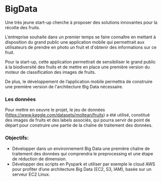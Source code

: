 # BigData

Une très jeune start-up  cherche à proposer des solutions innovantes pour la récolte des fruits.

L’entreprise souhaite dans un premier temps se faire connaître en mettant à disposition du grand public une application mobile qui permettrait aux utilisateurs de prendre en
photo un fruit et d'obtenir des informations sur ce fruit.

Pour la start-up, cette application permettrait de sensibiliser le grand public à la biodiversité des fruits et de mettre en place une première version du moteur de classification des images de fruits.

De plus, le développement de l’application mobile permettra de construire une première version de l'architecture Big Data nécessaire.

### Les données

Pour mettre en oeuvre le projet, le jeu de données (https://www.kaggle.com/datasets/moltean/fruits) a été utilisé, constitué des images de fruits et des labels associés, qui pourra servir de point de départ pour construire une partie de la chaîne de traitement des données.

### Objectifs:
* Développer dans un environnement Big Data une première chaîne de traitement des données qui comprendra le preprocessing et une étape de réduction de dimension.
* Développer des scripts en Pyspark et utiliser par exemple le cloud AWS pour profiter d’une architecture Big Data (EC2, S3, IAM), basée sur un serveur EC2 Linux.
